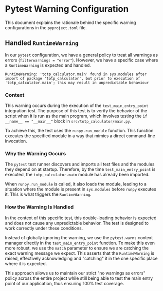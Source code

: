 # Pytest Warning Configuration

This document explains the rationale behind the specific warning configurations in the `pyproject.toml` file.

## Handled `RuntimeWarning`

In our `pytest` configuration, we have a general policy to treat all warnings as errors (`filterwarnings = "error"`). However, we have a specific case where a `RuntimeWarning` is expected and handled.

```
RuntimeWarning: 'totp_calculator.main' found in sys.modules after import of package 'totp_calculator', but prior to execution of 'totp_calculator.main'; this may result in unpredictable behaviour
```

### Context

This warning occurs during the execution of the `test_main_entry_point` integration test. The purpose of this test is to verify the behavior of the script when it is run as the main program, which involves testing the `if __name__ == "__main__"` block in `src/totp_calculator/main.py`.

To achieve this, the test uses the `runpy.run_module` function. This function executes the specified module in a way that mimics a direct command-line invocation.

### Why the Warning Occurs

The `pytest` test runner discovers and imports all test files and the modules they depend on at startup. Therefore, by the time `test_main_entry_point` is executed, the `totp_calculator.main` module has already been imported.

When `runpy.run_module` is called, it also loads the module, leading to a situation where the module is present in `sys.modules` before `runpy` executes it. This is what triggers the `RuntimeWarning`.

### How the Warning Is Handled

In the context of this specific test, this double-loading behavior is expected and does not cause any unpredictable behavior. The test is designed to work correctly under these conditions.

Instead of globally ignoring the warning, we use the `pytest.warns` context manager directly in the `test_main_entry_point` function. To make this even more robust, we use the `match` parameter to ensure we are catching the exact warning message we expect. This asserts that the `RuntimeWarning` is raised, effectively acknowledging and "catching" it in the one specific place where it is expected.

This approach allows us to maintain our strict "no warnings as errors" policy across the entire project while still being able to test the main entry point of our application, thus ensuring 100% test coverage.
